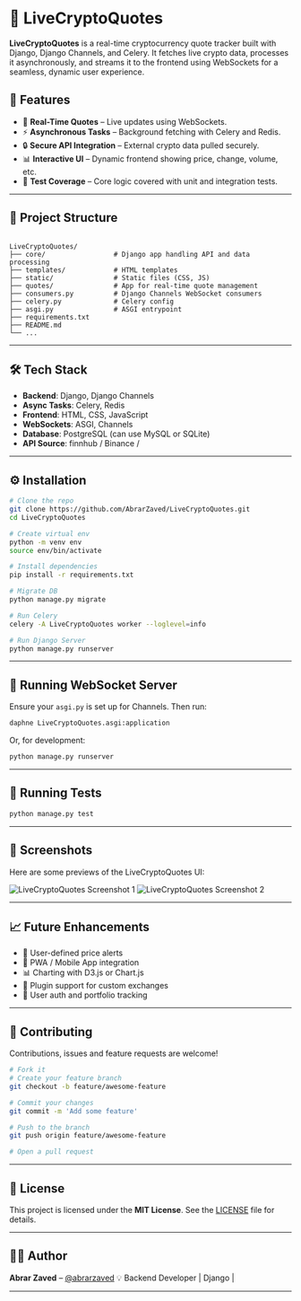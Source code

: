 # 🚀 LiveCryptoQuotes

**LiveCryptoQuotes** is a real-time cryptocurrency quote tracker built with Django, Django Channels, and Celery. It fetches live crypto data, processes it asynchronously, and streams it to the frontend using WebSockets for a seamless, dynamic user experience.



## 📌 Features

- 🔄 **Real-Time Quotes** – Live updates using WebSockets.
- ⚡ **Asynchronous Tasks** – Background fetching with Celery and Redis.
- 🔒 **Secure API Integration** – External crypto data pulled securely.
- 📊 **Interactive UI** – Dynamic frontend showing price, change, volume, etc.
- 🧪 **Test Coverage** – Core logic covered with unit and integration tests.

---

## 📂 Project Structure

```

LiveCryptoQuotes/
├── core/                 # Django app handling API and data processing
├── templates/            # HTML templates
├── static/               # Static files (CSS, JS)
├── quotes/               # App for real-time quote management
├── consumers.py          # Django Channels WebSocket consumers
├── celery.py             # Celery config
├── asgi.py               # ASGI entrypoint
├── requirements.txt
├── README.md
└── ...

````

---

## 🛠️ Tech Stack

- **Backend**: Django, Django Channels
- **Async Tasks**: Celery, Redis
- **Frontend**: HTML, CSS, JavaScript
- **WebSockets**: ASGI, Channels
- **Database**: PostgreSQL (can use MySQL or SQLite)
- **API Source**: finnhub / Binance /

---

## ⚙️ Installation

```bash
# Clone the repo
git clone https://github.com/AbrarZaved/LiveCryptoQuotes.git
cd LiveCryptoQuotes

# Create virtual env
python -m venv env
source env/bin/activate

# Install dependencies
pip install -r requirements.txt

# Migrate DB
python manage.py migrate

# Run Celery
celery -A LiveCryptoQuotes worker --loglevel=info

# Run Django Server
python manage.py runserver
````

---

## 🚀 Running WebSocket Server

Ensure your `asgi.py` is set up for Channels. Then run:

```bash
daphne LiveCryptoQuotes.asgi:application
```

Or, for development:

```bash
python manage.py runserver
```

---

## 🧪 Running Tests

```bash
python manage.py test
```

---

## 📸 Screenshots

Here are some previews of the LiveCryptoQuotes UI:

![LiveCryptoQuotes Screenshot 1](https://images2.imgbox.com/54/48/Mid8IFZv_o.png)
![LiveCryptoQuotes Screenshot 2](https://images2.imgbox.com/59/c6/dG1Rw2XW_o.png)

---

## 📈 Future Enhancements

* 🔔 User-defined price alerts
* 📱 PWA / Mobile App integration
* 📊 Charting with D3.js or Chart.js
* 🧩 Plugin support for custom exchanges
* 👥 User auth and portfolio tracking

---

## 🤝 Contributing

Contributions, issues and feature requests are welcome!

```bash
# Fork it
# Create your feature branch
git checkout -b feature/awesome-feature

# Commit your changes
git commit -m 'Add some feature'

# Push to the branch
git push origin feature/awesome-feature

# Open a pull request
```

---

## 📝 License

This project is licensed under the **MIT License**. See the [LICENSE](LICENSE) file for details.

---

## 👨‍💻 Author

**Abrar Zaved** – [@abrarzaved](https://github.com/AbrarZaved)
💡 Backend Developer | Django | 

---


